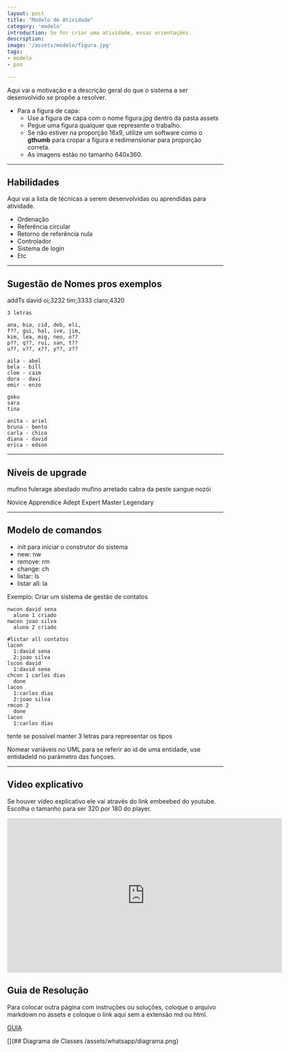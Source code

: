 ```yaml
---
layout: post
title: "Modelo de Atividade"
category: 'modelo'
introduction: Se for criar uma atividade, essas orientações.
description:
image: '/assets/modelo/figura.jpg'
tags:
- modelo
- poo

---
```


Aqui vai a motivação e a descrição geral do que o sistema a ser desenvolvido se propõe a resolver.

- Para a figura de capa:
    - Use a figura de capa com o nome figura.jpg dentro da pasta assets
    - Pegue uma figura qualquer que represente o trabalho.
    - Se não estiver na proporção 16x9, utilize um software como o **gthumb** para cropar a figura e redimensionar para proporção correta.
    - As imagens estão no tamanho 640x360.

---
## Habilidades

Aqui vai a lista de técnicas a serem desenvolvidas ou aprendidas para atividade.
- Ordenação
- Referência circular
- Retorno de referência nula
- Controlador
- Sistema de login
- Etc

---
## Sugestão de Nomes pros exemplos
addTs david oi;3232 tim;3333 claro;4320

```
3 letras

ana, bia, cid, deb, eli, 
f??, gui, hal, ive, jim, 
kim, lea, mig, neo, o??  
p??, q??, rui, san, t??
u??, v??, x??, y??, z??

aila - abel
bela - bill
cloe - caim
dora - davi
emir - enzo

goku
sara
tina

anita - ariel
bruna - bento
carla - chico
diana - david
erica - edson
```

---
## Níveis de upgrade
mufino
fulerage
abestado
mufino
arretado
cabra da peste
sangue nozói

Novice
Apprendice
Adept
Expert
Master
Legendary



---
## Modelo de comandos

- init para iniciar o construtor do sistema
- new:    nw
- remove: rm
- change: ch
- listar: ls
- listar all: la

Exemplo: Criar um sistema de gestão de contatos

```
nwcon david sena
  aluno 1 criado
nwcon joao silva
  aluno 2 criado

#listar all contatos
lacon
  1:david sena
  2:joao silva
lscon david
  1:david sena
chcon 1 carlos dias
  done
lacon
  1:carlos dias
  2:joao silva
rmcon 2
  done
lacon
  1:carlos dias
```
tente se possível manter 3 letras para representar os tipos

Nomear variáveis no UML
para se referir ao id de uma entidade, use entidadeId no parâmetro das funçoes.

---
## Video explicativo

Se houver vídeo explicativo ele vai através do link embeebed do youtube. Escolha o tamanho para ser 320 por 180 do player.

<iframe width="640" height="360" src="https://www.youtube.com/embed/ggOdp0Eh7fc" frameborder="0" allowfullscreen></iframe>

## Guia de Resolução

Para colocar outra página com instruções ou soluções, coloque o arquivo markdown no assets e coloque o link aqui sem a extensão md ou html.

[GUIA](/assets/whatsapp/guide)

[](## Diagrama de Classes /assets/whatsapp/diagrama.png)